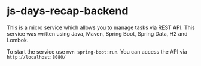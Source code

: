 # js-days-recap-backend

This is a micro service which allows you to manage tasks via REST API. This service was written using Java, Maven, Spring Boot, Spring Data, H2 and Lombok.

To start the service use `mvn spring-boot:run`. You can access the API via `http://localhost:8080/`
